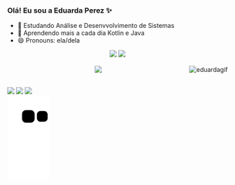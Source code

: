 ### Olá! Eu sou a Eduarda Perez ✨

- 🔭 Estudando Análise e Desenvvolvimento de Sistemas
- 🌱 Aprendendo mais a cada dia Kotlin e Java
- 😄 Pronouns: ela/dela

<div align="center">
  <img height="170em" src="https://github-readme-stats.vercel.app/api?username=eduardaperez&show_icons=true&theme=tokyonight&include_all_commits=true&count_private=true&locale=pt-br"/>
  <img height="170em" src="https://github-readme-stats.vercel.app/api/top-langs/?username=eduardaperez&layout=compact&theme=tokyonight&locale=pt-br"/>
</div>
<br/>
<div align="center">
  <img src="https://skillicons.dev/icons?i=kotlin,java,androidstudio,html,css,javascript,mysql" />
  <img align="right" height="150em" alt="eduardagif" src="https://media.discordapp.net/attachments/879087780460920836/1219806008239591434/Untitled_Made_with_FlexClip_1.gif?ex=660ca3df&is=65fa2edf&hm=27ce08ab40d2756c328ed5faa8086014b54bdcbb91db12090be4dde15a6c7a27&=&width=389&height=389" />
</div>

##

<div> 
  <a href="https://instagram.com/eduarda.perezk" target="_blank"><img src="https://img.shields.io/badge/-Instagram-%23E4405F?style=for-the-badge&logo=instagram&logoColor=white" target="_blank"></a> 
  <a href = "mailto:c.eduardaperez@gmail.com"><img src="https://img.shields.io/badge/-Gmail-%23333?style=for-the-badge&logo=gmail&logoColor=white" target="_blank"></a>
  <a href="https://www.linkedin.com/in/eduarda-perezk" target="_blank"><img src="https://img.shields.io/badge/-LinkedIn-%230077B5?style=for-the-badge&logo=linkedin&logoColor=white" target="_blank"></a> 
</div>


<picture>
  <source media="(prefers-color-scheme: dark)" srcset="https://raw.githubusercontent.com/eduardaperez/eduardaperez/output/github-contribution-grid-snake-dark.svg">
  <source media="(prefers-color-scheme: light)" srcset="https://raw.githubusercontent.com/eduardaperez/eduardaperez/output/github-contribution-grid-snake.svg">
  <img alt="github contribution grid snake animation" src="https://raw.githubusercontent.com/eduardaperez/eduardaperez/output/github-contribution-grid-snake.svg">
</picture>

